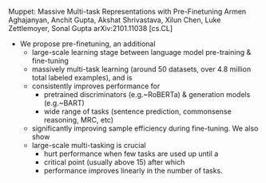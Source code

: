 Muppet: Massive Multi-task Representations with Pre-Finetuning
Armen Aghajanyan, Anchit Gupta, Akshat Shrivastava, Xilun Chen, Luke Zettlemoyer, Sonal Gupta
arXiv:2101.11038 [cs.CL]

* We propose pre-finetuning, an additional
  * large-scale learning stage between language model pre-training & fine-tuning
  * massively multi-task learning
    (around 50 datasets, over 4.8 million total labeled examples), and is
  * consistently improves performance for
    * pretrained discriminators (e.g.~RoBERTa) & generation models (e.g.~BART)
    * wide range of tasks (sentence prediction, commonsense reasoning, MRC, etc)
  * significantly improving sample efficiency during fine-tuning.  We also show
  * large-scale multi-tasking is crucial
    * hurt performance when few tasks are used up until a
    * critical point (usually above 15) after which
    * performance improves linearly in the number of tasks.
